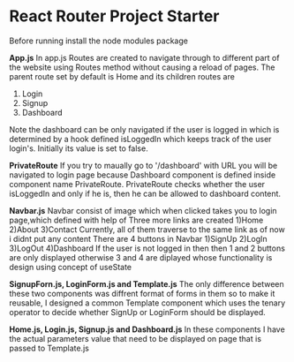 # React Router Project Starter
Before running install the node modules package

**App.js**
In app.js Routes are created to navigate through to different part of the website using Routes method without causing a reload of pages.
The parent route set by default is Home and its children routes are
1) Login
2) Signup
3) Dashboard

Note the dashboard can be only navigated if the user is logged in which is determined by a hook defined isLoggedIn which keeps track of the user login's. Initially its value is set to false.

**PrivateRoute**
If you try to maually go to '/dashboard' with URL you will be navigated to login page because Dashboard component is defined inside component name PrivateRoute.
PrivateRoute checks whether the user isLoggedIn and only if he is, then he can be allowed to dashboard content.

**Navbar.js**
Navbar consist of image which when clicked takes you to login page,which defined with help of <Link>
Three more links are created 
1)Home
2)About
3)Contact
Currently, all of them traverse to the same link as of now i didnt put any content
There are 4 buttons in Navbar
1)SignUp 2)LogIn 3)LogOut 4)Dashboard
If the user is not logged in then then 1 and 2 buttons are only displayed otherwise 3 and 4 are diplayed whose functionality is design using concept of useState 

**SignupForn.js, LoginForm.js and Template.js**
The only difference between these two components was diffrent format of forms in them so to make it reusable, I designed a common Template component which uses the tenary operator to decide whether SignUp or LoginForm should be displayed.

**Home.js, Login.js, Signup.js and Dashboard.js**
In these components I have the actual parameters value that need to be displayed on page that is passed to Template.js


